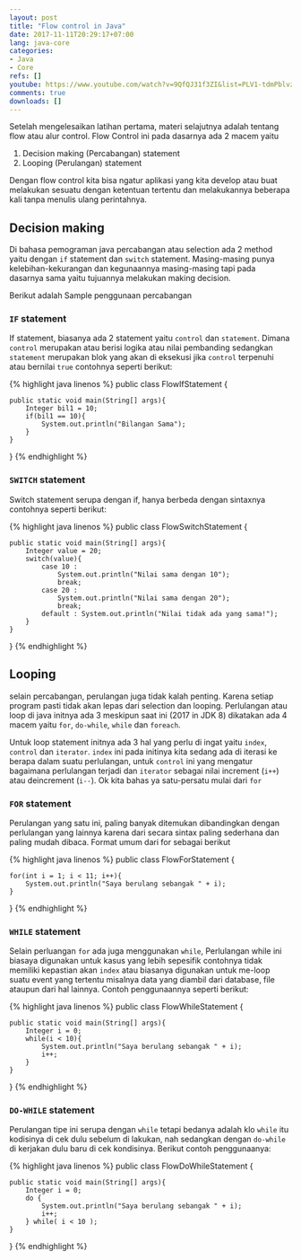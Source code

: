 ```yaml
---
layout: post
title: "Flow control in Java"
date: 2017-11-11T20:29:17+07:00
lang: java-core
categories:
- Java
- Core
refs: []
youtube: https://www.youtube.com/watch?v=9QfQJ31f3ZI&list=PLV1-tdmPblvz0NCFYgVQaQEOTWJCjjucO&index=19
comments: true
downloads: []
---
```


Setelah mengelesaikan latihan pertama, materi selajutnya adalah tentang flow atau alur control. Flow Control ini pada dasarnya ada 2 macem yaitu

1. Decision making (Percabangan) statement
2. Looping (Perulangan) statement

Dengan flow control kita bisa ngatur aplikasi yang kita develop atau buat melakukan sesuatu dengan ketentuan tertentu dan melakukannya beberapa kali tanpa menulis ulang perintahnya.

## Decision making

Di bahasa pemograman java percabangan atau selection ada 2 method yaitu dengan `if` statement dan `switch` statement. Masing-masing punya kelebihan-kekurangan dan kegunaannya masing-masing tapi pada dasarnya sama yaitu tujuannya melakukan making decision.

Berikut adalah Sample penggunaan percabangan

### `IF` statement

If statement, biasanya ada 2 statement yaitu `control` dan `statement`. Dimana `control` merupakan atau berisi logika atau nilai pembanding sedangkan `statement` merupakan blok yang akan di eksekusi jika `control` terpenuhi atau bernilai `true` contohnya seperti berikut:

{% highlight java linenos %}
public class FlowIfStatement {

    public static void main(String[] args){
        Integer bil1 = 10;
        if(bil1 == 10){
            System.out.println("Bilangan Sama");
        }
    }
}
{% endhighlight %}

### `SWITCH` statement

Switch statement serupa dengan if, hanya berbeda dengan sintaxnya contohnya seperti berikut:

{% highlight java linenos %}
public class FlowSwitchStatement {
    
    public static void main(String[] args){
        Integer value = 20;
        switch(value){
            case 10 : 
                System.out.println("Nilai sama dengan 10");
                break;
            case 20 :
                System.out.println("Nilai sama dengan 20");
                break;
            default : System.out.println("Nilai tidak ada yang sama!");
        }
    }
}
{% endhighlight %}

## Looping

selain percabangan, perulangan juga tidak kalah penting. Karena setiap program pasti tidak akan lepas dari selection dan looping. Perlulangan atau loop di java initnya ada 3 meskipun saat ini (2017 in JDK 8) dikatakan ada 4 macem yaitu `for`, `do-while`, `while` dan `foreach`. 

Untuk loop statement initnya ada 3 hal yang perlu di ingat yaitu `index`, `control` dan `iterator`. `index` ini pada initinya kita sedang ada di iterasi ke berapa dalam suatu perlulangan, untuk `control` ini yang mengatur bagaimana perlulangan terjadi dan `iterator` sebagai nilai increment (`i++`) atau deincrement (`i--`). Ok kita bahas ya satu-persatu mulai dari `for`

### `FOR` statement

Perulangan yang satu ini, paling banyak ditemukan dibandingkan dengan perlulangan yang lainnya karena dari secara sintax paling sederhana dan paling mudah dibaca. Format umum dari for sebagai berikut 

{% highlight java linenos %}
public class FlowForStatement {

    for(int i = 1; i < 11; i++){
        System.out.println("Saya berulang sebangak " + i);
    }
}
{% endhighlight %}

### `WHILE` statement

Selain perluangan `for` ada juga menggunakan `while`, Perlulangan while ini biasaya digunakan untuk kasus yang lebih sepesifik contohnya tidak memiliki kepastian akan `index` atau biasanya digunakan untuk me-loop suatu event yang tertentu misalnya data yang diambil dari database, file ataupun dari hal lainnya. Contoh penggunaannya seperti berikut:

{% highlight java linenos %}
public class FlowWhileStatement {

    public static void main(String[] args){
        Integer i = 0;
        while(i < 10){
            System.out.println("Saya berulang sebangak " + i);
            i++;
        }
    }
}
{% endhighlight %}

### `DO-WHILE` statement

Perulangan tipe ini serupa dengan `while` tetapi bedanya adalah klo `while` itu kodisinya di cek dulu sebelum di lakukan, nah sedangkan dengan `do-while` di kerjakan dulu baru di cek kondisinya. Berikut contoh penggunaanya:

{% highlight java linenos %}
public class FlowDoWhileStatement {

    public static void main(String[] args){
        Integer i = 0;
        do {
            System.out.println("Saya berulang sebangak " + i);
            i++;
        } while( i < 10 );
    }
}
{% endhighlight %}